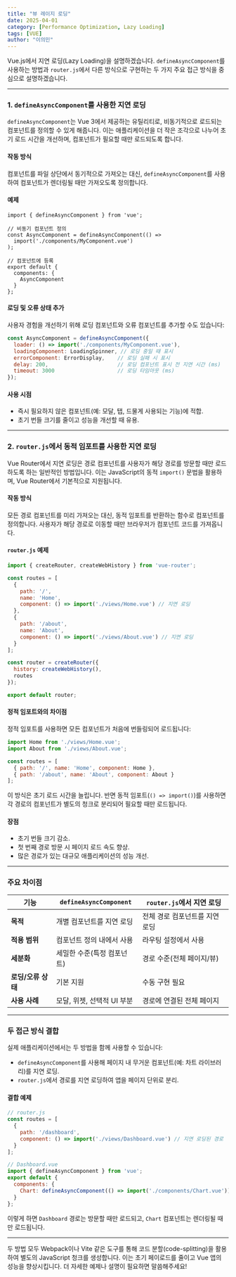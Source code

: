 ```yaml
---
title: "뷰 레이지 로딩"
date: 2025-04-01
category: [Performance Optimization, Lazy Loading]
tags: [VUE]
author: "이의민"
---
```

Vue.js에서 지연 로딩(Lazy Loading)을 설명하겠습니다. `defineAsyncComponent`를 사용하는 방법과 `router.js`에서 다른 방식으로 구현하는 두 가지 주요 접근 방식을 중심으로 설명하겠습니다.

---

### 1. `defineAsyncComponent`를 사용한 지연 로딩
`defineAsyncComponent`는 Vue 3에서 제공하는 유틸리티로, 비동기적으로 로드되는 컴포넌트를 정의할 수 있게 해줍니다. 이는 애플리케이션을 더 작은 조각으로 나누어 초기 로드 시간을 개선하며, 컴포넌트가 필요할 때만 로드되도록 합니다.

#### 작동 방식
컴포넌트를 파일 상단에서 동기적으로 가져오는 대신, `defineAsyncComponent`를 사용하여 컴포넌트가 렌더링될 때만 가져오도록 정의합니다.

#### 예제
```javascript–
import { defineAsyncComponent } from 'vue';

// 비동기 컴포넌트 정의
const AsyncComponent = defineAsyncComponent(() =>
  import('./components/MyComponent.vue')
);

// 컴포넌트에 등록
export default {
  components: {
    AsyncComponent
  }
};
```

#### 로딩 및 오류 상태 추가
사용자 경험을 개선하기 위해 로딩 컴포넌트와 오류 컴포넌트를 추가할 수도 있습니다:
```javascript
const AsyncComponent = defineAsyncComponent({
  loader: () => import('./components/MyComponent.vue'),
  loadingComponent: LoadingSpinner, // 로딩 중일 때 표시
  errorComponent: ErrorDisplay,    // 로딩 실패 시 표시
  delay: 200,                      // 로딩 컴포넌트 표시 전 지연 시간 (ms)
  timeout: 3000                    // 로딩 타임아웃 (ms)
});
```

#### 사용 시점
- 즉시 필요하지 않은 컴포넌트(예: 모달, 탭, 드물게 사용되는 기능)에 적합.
- 초기 번들 크기를 줄이고 성능을 개선할 때 유용.

---

### 2. `router.js`에서 동적 임포트를 사용한 지연 로딩
Vue Router에서 지연 로딩은 경로 컴포넌트를 사용자가 해당 경로를 방문할 때만 로드하도록 하는 일반적인 방법입니다. 이는 JavaScript의 동적 `import()` 문법을 활용하며, Vue Router에서 기본적으로 지원됩니다.

#### 작동 방식
모든 경로 컴포넌트를 미리 가져오는 대신, 동적 임포트를 반환하는 함수로 컴포넌트를 정의합니다. 사용자가 해당 경로로 이동할 때만 브라우저가 컴포넌트 코드를 가져옵니다.

#### `router.js` 예제
```javascript
import { createRouter, createWebHistory } from 'vue-router';

const routes = [
  {
    path: '/',
    name: 'Home',
    component: () => import('./views/Home.vue') // 지연 로딩
  },
  {
    path: '/about',
    name: 'About',
    component: () => import('./views/About.vue') // 지연 로딩
  }
];

const router = createRouter({
  history: createWebHistory(),
  routes
});

export default router;
```

#### 정적 임포트와의 차이점
정적 임포트를 사용하면 모든 컴포넌트가 처음에 번들링되어 로드됩니다:
```javascript
import Home from './views/Home.vue';
import About from './views/About.vue';

const routes = [
  { path: '/', name: 'Home', component: Home },
  { path: '/about', name: 'About', component: About }
];
```
이 방식은 초기 로드 시간을 늘립니다. 반면 동적 임포트(`() => import()`)를 사용하면 각 경로의 컴포넌트가 별도의 청크로 분리되어 필요할 때만 로드됩니다.

#### 장점
- 초기 번들 크기 감소.
- 첫 번째 경로 방문 시 페이지 로드 속도 향상.
- 많은 경로가 있는 대규모 애플리케이션의 성능 개선.

---

### 주요 차이점
| 기능                    | `defineAsyncComponent`                | `router.js`에서 지연 로딩           |
|-------------------------|---------------------------------------|-------------------------------------|
| **목적**                | 개별 컴포넌트를 지연 로딩             | 전체 경로 컴포넌트를 지연 로딩       |
| **적용 범위**           | 컴포넌트 정의 내에서 사용              | 라우팅 설정에서 사용                 |
| **세분화**              | 세밀한 수준(특정 컴포넌트)             | 경로 수준(전체 페이지/뷰)           |
| **로딩/오류 상태**      | 기본 지원                             | 수동 구현 필요                      |
| **사용 사례**           | 모달, 위젯, 선택적 UI 부분            | 경로에 연결된 전체 페이지           |

---

### 두 접근 방식 결합
실제 애플리케이션에서는 두 방법을 함께 사용할 수 있습니다:
- `defineAsyncComponent`를 사용해 페이지 내 무거운 컴포넌트(예: 차트 라이브러리)를 지연 로딩.
- `router.js`에서 경로를 지연 로딩하여 앱을 페이지 단위로 분리.

#### 결합 예제
```javascript
// router.js
const routes = [
  {
    path: '/dashboard',
    component: () => import('./views/Dashboard.vue') // 지연 로딩된 경로
  }
];

// Dashboard.vue
import { defineAsyncComponent } from 'vue';
export default {
  components: {
    Chart: defineAsyncComponent(() => import('./components/Chart.vue')) // 지연 로딩된 컴포넌트
  }
};
```

이렇게 하면 `Dashboard` 경로는 방문할 때만 로드되고, `Chart` 컴포넌트는 렌더링될 때만 로드됩니다.

---

두 방법 모두 Webpack이나 Vite 같은 도구를 통해 코드 분할(code-splitting)을 활용하여 별도의 JavaScript 청크를 생성합니다. 이는 초기 페이로드를 줄이고 Vue 앱의 성능을 향상시킵니다. 더 자세한 예제나 설명이 필요하면 말씀해주세요!
